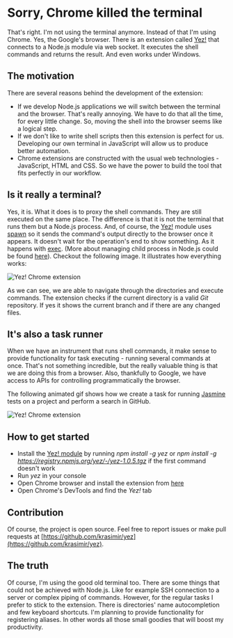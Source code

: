 # Sorry, Chrome killed the terminal

That's right. I'm not using the terminal anymore. Instead of that I'm using Chrome. Yes, the Google's browser. There is an extension called [Yez!](https://chrome.google.com/webstore/detail/yez/acbhddemkmodoahhmnphpcfmcfgpjmap) that connects to a Node.js module via web socket. It executes the shell commands and returns the result. And even works under Windows.

## The motivation

There are several reasons behind the development of the extension:

* If we develop Node.js applications we will switch between the terminal and the browser. That's really annoying. We have to do that all the time, for every little change. So, moving the shell into the browser seems like a logical step.
* If we don't like to write shell scripts then this extension is perfect for us. Developing our own terminal in JavaScript will allow us to produce better automation.
* Chrome extensions are constructed with the usual web technologies - JavaScript, HTML and CSS. So we have the power to build the tool that fits perfectly in our workflow.

## Is it really a terminal?

Yes, it is. What it does is to proxy the shell commands. They are still executed on the same place. The difference is that it is not the terminal that runs them but a Node.js process. And, of course, the [Yez!](https://chrome.google.com/webstore/detail/yez/acbhddemkmodoahhmnphpcfmcfgpjmap) module uses [spawn](http://nodejs.org/api/child_process.html#child_process_child_process_spawn_command_args_options) so it sends the command's output directly to the browser once it appears. It doesn't wait for the operation's end to show something. As it happens with [exec](http://nodejs.org/api/child_process.html#child_process_child_process_exec_command_options_callback). (More about managing child process in Node.js could be found [here](http://krasimirtsonev.com/blog/article/Nodejs-managing-child-processes-starting-stopping-exec-spawn)). Checkout the following image. It illustrates how everything works:

![Yez! Chrome extension](http://krasimirtsonev.com/blog/articles/ChromeKilledTheTerminal/imgs/yez_01.gif)

As we can see, we are able to navigate through the directories and execute commands. The extension checks if the current directory is a valid <i>Git</i> repository. If yes it shows the current branch and if there are any changed files.

## It's also a task runner

When we have an instrument that runs shell commands, it make sense to provide functionality for task executing - running several commands at once. That's not something incredible, but the really valuable thing is that we are doing this from a browser. Also, thankfully to Google, we have access to APIs for controlling programmatically the browser. 

The following animated gif shows how we create a task for running [Jasmine](https://github.com/pivotal/jasmine) tests on a project and perform a search in GitHub.

![Yez! Chrome extension](http://krasimirtsonev.com/blog/articles/ChromeKilledTheTerminal/imgs/yez_02.gif)

## How to get started

* Install the [Yez! module](https://www.npmjs.org/package/yez) by running <i>npm install -g yez</i> or <i>npm install -g https://registry.npmjs.org/yez/-/yez-1.0.5.tgz</i> if the first command doesn't work
* Run <i>yez</i> in your console
* Open Chrome browser and install the extension from [here](https://chrome.google.com/webstore/detail/yez/acbhddemkmodoahhmnphpcfmcfgpjmap)
* Open Chrome's DevTools and find the <i>Yez!</i> tab

## Contribution

Of course, the project is open source. Feel free to report issues or make pull requests at [https://github.com/krasimir/yez](https://github.com/krasimir/yez).

## The truth

Of course, I'm using the good old terminal too. There are some things that could not be achieved with Node.js. Like for example SSH connection to a server or complex piping of commands. However, for the regular tasks I prefer to stick to the extension. There is directories' name autocompletion and few keyboard shortcuts. I'm planning to provide functionality for registering aliases. In other words all those small goodies that will boost my productivity.